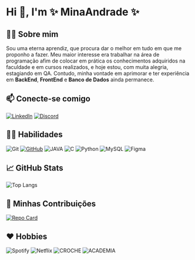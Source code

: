 # Hi 👋, I'm ✨ MinaAndrade ✨

## 👩🏻 Sobre mim
Sou uma eterna aprendiz, que procura dar o melhor em tudo em que me proponho a fazer. Meu maior interesse era trabalhar na área de programação afim de colocar em prática os conhecimentos adquiridos na faculdade e em cursos realizados, e hoje estou, com muita alegria, estagiando em QA. Contudo, minha vontade em aprimorar e ter experiência em **BackEnd**, **FrontEnd** e **Banco de Dados** ainda permanece.

## 📫 Conecte-se comigo
[![LinkedIn](https://img.shields.io/badge/LinkedIn-B22222?style=for-the-badge&logo=linkedin&logoColor=white)](https://www.linkedin.com/in/yasmina-andrade/) [![Discord](https://img.shields.io/badge/Discord-B22222?style=for-the-badge&logo=discord&logoColor=white)](https://discord.com/channels/@yasmina08/)

## 🤹‍♂️ Habilidades
![Git](https://img.shields.io/badge/GIT-B22222?style=for-the-badge&logo=git&logoColor=white) [![GitHub](https://img.shields.io/badge/GitHub-B22222?style=for-the-badge&logo=github&logoColor=white)](https://github.com/MinaAndrade) ![JAVA](https://img.shields.io/badge/Java-B22222?style=for-the-badge&logo=openjdk&logoColor=white) ![C](https://img.shields.io/badge/C-B22222?style=for-the-badge&logo=c&logoColor=white) ![Python](https://img.shields.io/badge/python-B22222?style=for-the-badge&logo=python&logoColor=white) ![MySQL](https://img.shields.io/badge/MySQL-B22222?style=for-the-badge&logo=mysql&logoColor=white) ![Figma](https://img.shields.io/badge/Figma-B22222?style=for-the-badge&logo=figma&logoColor=white)

## 📈 GitHub Stats
![Top Langs](https://github-readme-stats-git-masterrstaa-rickstaa.vercel.app/api/top-langs/?username=MinaAndrade&layout=compact&bg_color=000&border_color=B22222&title_color=B22222&text_color=FFF)

## 👯 Minhas Contribuições
[![Repo Card](https://github-readme-stats.vercel.app/api/pin/?username=MinaAndrade&repo=dio-lab-open-source&bg_color=000&border_color=30A3DC&show_icons=true&icon_color=30A3DC&title_color=E94D5F&text_color=FFF)](https://github.com/MinaAndrade/dio-lab-open-source)


## ❤️ Hobbies
![Spotify](https://img.shields.io/badge/Spotify-B22222?style=for-the-badge&logo=spotify&logoColor=white) ![Netflix](https://img.shields.io/badge/Netflix-B22222?style=for-the-badge&logo=netflix&logoColor=white) ![CROCHE](https://img.shields.io/badge/CROCHE-B22222?style=for-the-badge&logo=croche&logoColor=white) ![ACADEMIA](https://img.shields.io/badge/ACADEMIA-B22222?style=for-the-badge&logoColor=white)
